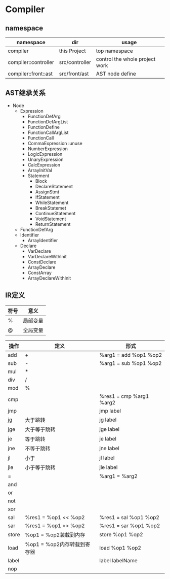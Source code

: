 # Compiler

## namespace

|namespace|dir|usage|
|---|---|---|
|compiler|this Project|top namespace|
|compiler::controller|src/controller|control the whole project work|
|compiler::front::ast|src/front/ast|AST node define|


## AST继承关系

* Node
  * Expression
    * FunctionDefArg
    * FunctionDefArgList
    * FunctionDefine
    * FunctionCallArgList
    * FunctionCall
    * CommaExpression :unuse
    * NumberExpression
    * LogicExpression
    * UnaryExpression
    * CalcExpression
    * ArrayInitVal
    * Statement
      * Block
      * DeclareStatement
      * AssignStmt
      * IfStatement
      * WhileStatement
      * BreakStatemet
      * ContinueStatement
      * VoidStatement
      * ReturnStatement
  * FunctionDefArg
  * Identifier
    * ArrayIdentifier
  * Declare
    * VarDeclare
    * VarDeclareWithInit
    * ConstDeclare
    * ArrayDeclare
    * ConstArray
    * ArrayDeclareWithInit


## IR定义

|符号|意义|
|---|---|
|%|局部变量|
|@|全局变量|

|操作|定义|形式|
|---|---|---|
|add|+|%arg1 = add %op1  %op2|
|sub|-|%arg1 = sub %op1  %op2|
|mul|*||
|div|/||
|mod|%||
|cmp| |%res1 = cmp %arg1 %arg2|
|jmp| |jmp label|
|jg|大于跳转|jg label|
|jge|大于等于跳转|jge label|
|je|等于跳转|je label|
|jne|不等于跳转|jne label|
|jl|小于|jl label|
|jle|小于等于跳转|jle label|
|=| |%arg1 = %arg2|
|and| | |
|or| | |
|not| | |
|xor| | |
|sal|%res1 = %op1 << %op2 |%res1 = sal %op1 %op2|
|sar|%res1 = %op1 >> %op2 |%res1 = sar %op1 %op2|
|store|%op1 =  %op2装载到内存|store %op1 %op2|
|load|%op1 = %op2内存转载到寄存器|load %op1 %op2 |
|label| |label labelName |
|nop| | |


